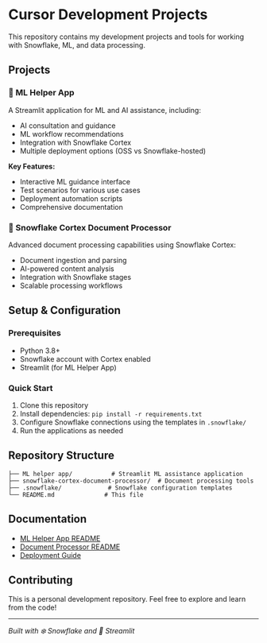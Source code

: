# Cursor Development Projects

This repository contains my development projects and tools for working with Snowflake, ML, and data processing.

## Projects

### 🤖 ML Helper App
A Streamlit application for ML and AI assistance, including:
- AI consultation and guidance
- ML workflow recommendations
- Integration with Snowflake Cortex
- Multiple deployment options (OSS vs Snowflake-hosted)

**Key Features:**
- Interactive ML guidance interface
- Test scenarios for various use cases
- Deployment automation scripts
- Comprehensive documentation

### 📄 Snowflake Cortex Document Processor
Advanced document processing capabilities using Snowflake Cortex:
- Document ingestion and parsing
- AI-powered content analysis
- Integration with Snowflake stages
- Scalable processing workflows

## Setup & Configuration

### Prerequisites
- Python 3.8+
- Snowflake account with Cortex enabled
- Streamlit (for ML Helper App)

### Quick Start
1. Clone this repository
2. Install dependencies: `pip install -r requirements.txt`
3. Configure Snowflake connections using the templates in `.snowflake/`
4. Run the applications as needed

## Repository Structure
```
├── ML helper app/           # Streamlit ML assistance application
├── snowflake-cortex-document-processor/  # Document processing tools
├── .snowflake/             # Snowflake configuration templates
└── README.md              # This file
```

## Documentation
- [ML Helper App README](ML%20helper%20app/README.md)
- [Document Processor README](snowflake-cortex-document-processor/README.md)
- [Deployment Guide](ML%20helper%20app/DEPLOYMENT_CHECKLIST.md)

## Contributing
This is a personal development repository. Feel free to explore and learn from the code!

---
*Built with ❄️ Snowflake and 🚀 Streamlit* 